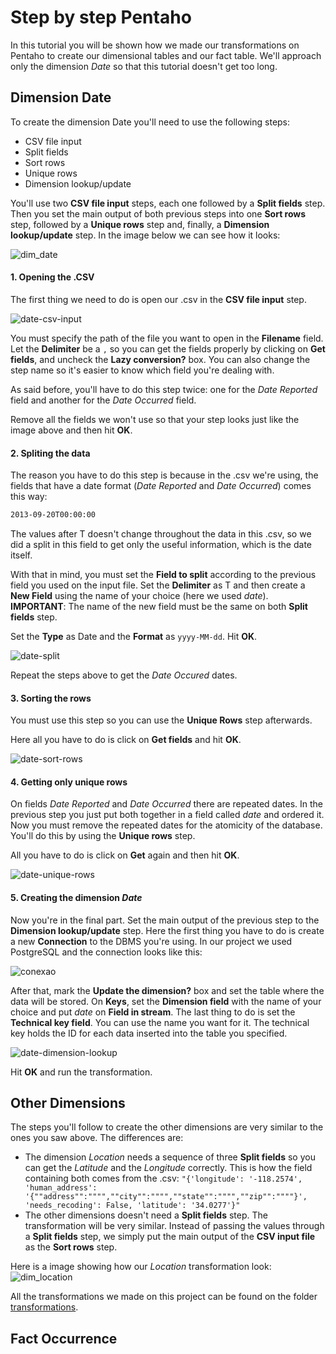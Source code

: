 # Step by step Pentaho

In this tutorial you will be shown how we made our transformations on Pentaho to create our dimensional tables and our fact table. We'll approach only the dimension *Date* so that this tutorial doesn't get too long.

## Dimension Date
To create the dimension Date you'll need to use the following steps:
- CSV file input
- Split fields
- Sort rows
- Unique rows
- Dimension lookup/update

You'll use two <b>CSV file input</b> steps, each one followed by a <b>Split fields</b> step. Then you set the main output of both previous steps into one <b>Sort rows</b> step, followed by a <b>Unique rows</b> step and, finally, a <b>Dimension lookup/update</b> step. In the image below we can see how it looks:

![dim_date](img/dim_date.png)

#### 1. Opening the .CSV

The first thing we need to do is open our .csv in the <b>CSV file input</b> step.

![date-csv-input](img/date-csv-input.png)

You must specify the path of the file you want to open in the <b>Filename</b> field. Let the <b>Delimiter</b> be a ```,``` so you can get the fields properly by clicking on <b>Get fields</b>, and uncheck the <b>Lazy conversion?</b> box. You can also change the step name so it's easier to know which field you're dealing with.

As said before, you'll have to do this step twice: one for the *Date Reported* field and another for the *Date Occurred* field.

Remove all the fields we won't use so that your step looks just like the image above and then hit <b>OK</b>.

#### 2. Spliting the data

The reason you have to do this step is because in the .csv we're using, the fields that have a date format (*Date Reported* and *Date Occurred*) comes this way:

```bash
2013-09-20T00:00:00
```

The values after T doesn't change throughout the data in this .csv, so we did a split in this field to get only the useful information, which is the date itself.

With that in mind, you must set the <b>Field to split</b> according to the previous field you used on the input file. Set the <b>Delimiter</b> as T and then create a <b>New Field</b> using the name of your choice (here we used *date*). <b>IMPORTANT</b>: The name of the new field must be the same on both <b>Split fields</b> step.

Set the <b>Type</b> as Date and the <b>Format</b> as ```yyyy-MM-dd```. Hit <b>OK</b>.

![date-split](img/date-split.png)

Repeat the steps above to get the *Date Occured* dates.

#### 3. Sorting the rows

You must use this step so you can use the <b>Unique Rows</b> step afterwards.

Here all you have to do is click on <b>Get fields</b> and hit <b>OK</b>.

![date-sort-rows](img/date-sort-rows.png)

#### 4. Getting only unique rows

On fields *Date Reported* and *Date Occurred* there are repeated dates. In the previous step you just put both together in a field called *date* and ordered it. Now you must remove the repeated dates for the atomicity of the database. You'll do this by using the <b>Unique rows</b> step.

All you have to do is click on <b>Get</b> again and then hit <b>OK</b>.

![date-unique-rows](img/date-unique-rows.png)

#### 5. Creating the dimension *Date*

Now you're in the final part. Set the main output of the previous step to the <b>Dimension lookup/update</b> step. Here the first thing you have to do is create a new <b>Connection</b> to the DBMS you're using. In our project we used PostgreSQL and the connection looks like this:

![conexao](img/conexao.png)

After that, mark the <b>Update the dimension?</b> box and set the table where the data will be stored. On <b>Keys</b>, set the <b>Dimension field</b> with the name of your choice and put *date* on <b>Field in stream</b>. The last thing to do is set the <b>Technical key field</b>. You can use the name you want for it. The technical key holds the ID for each data inserted into the table you specified.

![date-dimension-lookup](img/date-dimension-lookup.png)

Hit <b>OK</b> and run the transformation.

## Other Dimensions

The steps you'll follow to create the other dimensions are very similar to the ones you saw above. The differences are:
- The dimension *Location* needs a sequence of three <b>Split fields</b> so you can get the *Latitude* and the *Longitude* correctly. This is how the field containing both comes from the .csv: ```"{'longitude': '-118.2574', 'human_address': '{""address"":"""",""city"":"""",""state"":"""",""zip"":""""}', 'needs_recoding': False, 'latitude': '34.0277'}"```
- The other dimensions doesn't need a <b>Split fields</b> step. The transformation will be very similar. Instead of passing the values through a <b>Split fields</b> step, we simply put the main output of the <b>CSV input file</b> as the <b>Sort rows</b> step.

Here is a image showing how our *Location* transformation look:
![dim_location](img/dim_location.png)

All the transformations we made on this project can be found on the folder [transformations](transformations/).

## Fact Occurrence